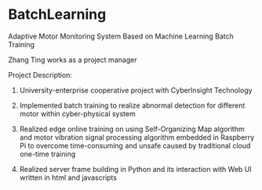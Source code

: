 # BatchLearning
Adaptive Motor Monitoring System Based on Machine Learning Batch Training

Zhang Ting works as a project manager

Project Description:

1. University-enterprise cooperative project with CyberInsight Technology

2. Implemented batch training to realize abnormal detection for different motor within cyber-physical system

3. Realized edge online training on using Self-Organizing Map algorithm and motor vibration signal processing algorithm embedded in Raspberry Pi to overcome time-consuming and unsafe caused by traditional cloud one-time training

4. Realized server frame building in Python and its interaction with Web UI written in html and javascripts
